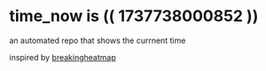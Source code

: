 # time_now is (( 1737738000852 ))

an automated repo that shows the currnent time

inspired by [breakingheatmap](https://github.com/breakingheatmap/breakingheatmap)